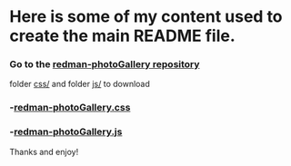 <h1>Here is some of my content used to create the main README file.</h1>

<h3>Go to the <a target="_blank" href="https://github.com/RedouaneElyakhlifi/redman-photoGallery">redman-photoGallery repository</a></h3>folder <a target="_blank" href="https://github.com/RedouaneElyakhlifi/redman-photoGallery/tree/master/css">css/</a> and folder <a target="_blank" href="https://github.com/RedouaneElyakhlifi/redman-photoGallery/tree/master/js">js/</a> to download<h3> <h3>-<a target="_blank" href="https://github.com/RedouaneElyakhlifi/redman-photoGallery/blob/master/css/redman-photoGallery.css">redman-photoGallery.css</a></h3> <h3>-<a target="_blank" href="https://github.com/RedouaneElyakhlifi/redman-photoGallery/blob/master/js/redman-photoGallery.js">redman-photoGallery.js</a></h3>

Thanks and enjoy! 
